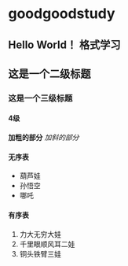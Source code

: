 # goodgoodstudy
## Hello World！  格式学习

## 这是一个二级标题
### 这是一个三级标题
#### 4级

**加粗的部分**    *加斜的部分*


#### 无序表
* 葫芦娃
* 孙悟空
* 哪吒

#### 有序表
1. 力大无穷大娃
1. 千里眼顺风耳二娃
1. 铜头铁臂三娃
